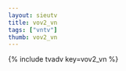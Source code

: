 ```yaml
--- 
layout: sieutv
title: vov2_vn
tags: ["vntv"]
thumb: vov2_vn
---
```

{% include tvadv key=vov2_vn %}
